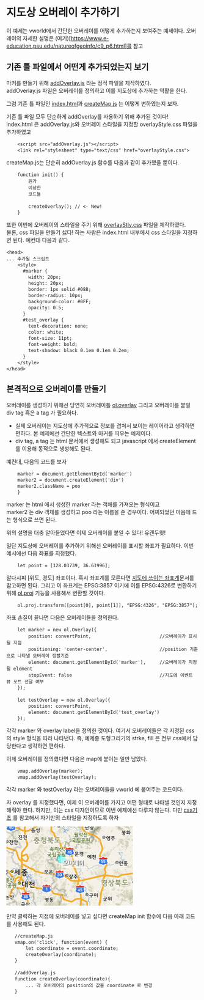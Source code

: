 # 지도상 오버레이 추가하기
이 예제는 vworld에서 간단한 오버레이를 어떻게 추가하는지 보여주는 예제이다. 오버레이의 자세한 설명은 (여기)[https://www.e-education.psu.edu/natureofgeoinfo/c9_p6.html]를 참고

## 기존 틀 파일에서 어떤게 추가되었는지 보기

마커를 만들기 위해 [addOverlay.js](https://github.com/IngIeoAndSpare/Vworld_example/blob/master/addOverlay/addOverlay.js) 라는 정적 파일을 제작하였다.  
addOverlay.js 파일은 오버레이를 정의하고 이를 지도상에 추가하는 역활을 한다. 

그럼 기존 틀 파일인 [index.html](https://github.com/IngIeoAndSpare/Vworld_example/blob/master/addOverlay/index.html)과 [createMap.js](https://github.com/IngIeoAndSpare/Vworld_example/blob/master/addOverlay/createMap.js) 는 어떻게 변하였는지 보자.

기존 틀 파일 모두 단순하게 addOverlay를 사용하기 위해 추가된 것이다!  
index.html 은 addOverlay.js와 오버레이 스타일을 지정할 overlayStyle.css 파일을 추가하였고
```{.html}
    <script src="addOverlay.js"></script>
    <link rel="stylesheet" type="text/css" href="overlayStyle.css">
```

createMap.js는 단순히 addOverlay.js 함수를 다음과 같이 추가했을 뿐이다.
```{.javascript}
    function init() {
        뭔가
        이상한
        코드들

        createOverlay(); // <- New!
    }
```
또한 이번에 오버레이의 스타일을 주기 위해 [overlayStly.css](https://github.com/IngIeoAndSpare/Vworld_example/blob/master/addOverlay/overlayStyle.css) 파일을 제작하였다.  
물론, css 파일을 만들기 싫다! 하는 사람은 index.html 내부에서 css 스타일을 지정하면 된다. 예컨대 다음과 같다.  

```{.html}
<head>
... 추가될 스크립트
    <style>
      #marker {
        width: 20px;
        height: 20px;
        border: 1px solid #088;
        border-radius: 10px;
        background-color: #0FF;
        opacity: 0.5;
      }
      #test_overlay {
        text-decoration: none;
        color: white;
        font-size: 11pt;
        font-weight: bold;
        text-shadow: black 0.1em 0.1em 0.2em;
      }
    </style>
</head>
```

## 본격적으로 오버레이를 만들기

오버레이를 생성하기 위해선 당연히 오버레이틀 [ol.overlay](https://openlayers.org/en/latest/apidoc/ol.Overlay.html) 그리고 오버레이를 붙일 div tag 혹은 a tag 가 필요하다.  
* 실제 오버레이는 지도상에 추가적으로 정보를 겹쳐서 보이는 레이어라고 생각하면 편하다. 본 예제에선 간단한 텍스트와 마커를 띄우는 예제이다.
* div tag, a tag 는 html 문서에서 생성해도 되고 javascript 에서 createElement 를 이용해 동적으로 생성해도 된다.
  
예컨대, 다음의 코드를 보자
```{.javascript}
    marker = document.getElementById('marker')
    marker2 = document.createElement('div')
    marker2.className = poo
    }
```
  
marker 는 html 에서 생성한 marker 라는 객체를 가져오는 형식이고  
marker2 는 div 객체를 생성하고 poo 라는 이름을 준 경우이다. 어찌되었던 마음에 드는 형식으로 쓰면 된다.

위의 설명을 대충 알아들었다면 이제 오버레이를 붙일 수 있다! 유캔두윗!  

일단 지도상에 오버레이를 추가하기 위해선 오버레이를 표시할 좌표가 필요하다. 이번 예시에선 다음 좌표를 지정했다.
```{.javascript}
    let point = [128.03739, 36.61996];
```
알다시피 [위도, 경도] 좌표이다. 혹시 좌표계를 모른다면 [지도에 쓰이는 좌표계](http://www.osgeo.kr/17)문서를 참고하면 된다.
그리고 이 좌표계는 EPSG:3857 이기에 이를 EPSG:4326로 변환하기 위해 [ol.proj](http://openlayers.org/en/latest/apidoc/ol.proj.html) 기능을 사용해서 변환할 것이다.
```{.javascript}
    ol.proj.transform([point[0], point[1]], "EPSG:4326", "EPSG:3857");
```
좌표 손질이 끝나면 다음은 오버레이들을 정의한다.

```{.javascript}
    let marker = new ol.Overlay({
        position: convertPoint,                         //오버레이가 표시될 지점
        positioning: 'center-center',                   //position 기준으로 나타낼 오버레이 정렬기준 
        element: document.getElementById('marker'),     //오버레이가 지정될 element
        stopEvent: false                                //지도에 이벤트 뷰 포트 전달 여부
    });

    let testOverlay = new ol.Overlay({
        position: convertPoint,
        element: document.getElementById('test_overlay')
    });
```
각각 marker 와 overlay label을 정의한 것이다. 여기서 오버레이들은 각 지정된 css의 style 형식을 따라 나타낸다. 즉, 예제중 도형그리기의 strke, fill 은 전부 css에서 담당한다고 생각하면 편하다.  

이제 오버레이를 정의했다면 다음은 map에 붙이는 일만 남았다.
```{.javascript}
    vmap.addOverlay(marker);
    vmap.addOverlay(testOverlay);
```
각각 marker 와 testOverlay 라는 오버레이들을 vworld 에 붙여주는 코드이다. 

자 overlay 를 지정했다면, 이제 이 오버레이를 가지고 어떤 형태로 나타낼 것인지 지정해줘야 한다. 하지만, 이는 css 디자인이므로 이번 예제에선 다루지 않는다. 다만 [css기초](http://webdir.tistory.com/338) 를 참고해서 자기만의 스타일을 지정하도록 하자  

![결과](https://github.com/IngIeoAndSpare/Vworld_example/blob/master/addOverlay/%EA%B2%B0%EA%B3%BC.png)


 만약 클릭하는 지점에 오버레이를 넣고 싶다면 createMap init 함수에 다음 아래 코드를 사용해도 된다.
 ```{.javascript}
    //createMap.js
    vmap.on('click', function(event) {
        let coordinate = event.coordinate;
        createOverlay(coordinate);
    }

    //addOverlay.js
    function createOverlay(coordinate){
        ... 각 오버레이의 position의 값을 coordinate 로 변경
    }
```
